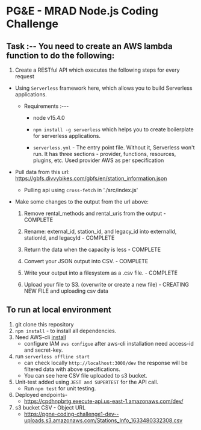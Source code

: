 # PG&E - MRAD Node.js Coding Challenge

## Task :-- You need to create an AWS lambda function to do the following:

1. Create a RESTful API which executes the following steps for every request

- Using `Serverless` framework here, which allows you to build Serverless applications.

  - Requirements :---

    - node v15.4.0

    - `npm install -g serverless` which helps you to create boilerplate for serverless applications.

    - `serverless.yml` - The entry point file. Without it, Serverless won't run. It has three sections - provider, functions, resources, plugins, etc. Used provider AWS as per specification

- Pull data from this url: https://gbfs.divvybikes.com/gbfs/en/station_information.json

  - Pulling api using `cross-fetch` in './src/index.js'

- Make some changes to the output from the url above:

  1. Remove rental_methods and rental_uris from the output - COMPLETE
  2. Rename: external_id, station_id, and legacy_id into externalId, stationId, and
     legacyId - COMPLETE
  3. Return the data when the capacity is less - COMPLETE

  4. Convert your JSON output into CSV. - COMPLETE
  5. Write your output into a filesystem as a .csv file. - COMPLETE
  6. Upload your file to S3. (overwrite or create a new file) - CREATING NEW FILE and uploading csv data

## To run at local environment

1.  git clone this repository
2.  `npm install` - to install all dependencies.
3.  Need AWS-cli [install](https://docs.aws.amazon.com/cli/latest/userguide/install-cliv2.html)
    - configure IAM `aws configue` after aws-cli installation need access-id and secret-key.
4.  run `serverless offline start`
    - can check locally `http://localhost:3000/dev` the response will be filtered data with above specifications.
    - You can see here CSV file uploaded to s3 bucket.
5.  Unit-test added using `JEST and SUPERTEST` for the API call.
    - Run `npm test` for unit testing.
6.  Deployed endpoints-
    - https://cpdhnpbrtg.execute-api.us-east-1.amazonaws.com/dev/
7.  s3 bucket CSV - Object URL
    - https://pgne-coding-challenge1-dev--uploads.s3.amazonaws.com/Stations_Info_1633480332308.csv
     
